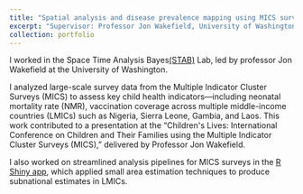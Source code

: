```yaml
---
title: "Spatial analysis and disease prevalence mapping using MICS survey data"
excerpt: "Supervisor: Professor Jon Wakefield, University of Washington, Seattle, US; Professor Zehang Richard Li, University of California Santa Cruz, Santa Cruz, US"
collection: portfolio
---
```




I worked in the Space Time Analysis Bayes<a href = "https://sae4health.stat.uw.edu/team/STAB_group/">(STAB)</a> Lab, led by professor Jon Wakefield at the University of Washington. 

I analyzed large-scale survey data from the Multiple Indicator Cluster Surveys (MICS) to assess key child health indicators—including neonatal mortality rate (NMR), vaccination coverage across multiple middle-income countries (LMICs) such as Nigeria, Sierra Leone, Gambia, and Laos. This work contributed to a presentation at the “Children's Lives: International Conference on Children and Their Families using the Multiple Indicator Cluster Surveys (MICS),” delivered by Professor Jon Wakefield.

I also worked on streamlined analysis pipelines for MICS surveys in the <a href = "https://rsc.stat.washington.edu/surveyPrevRShinyMICS/"> R Shiny app</a>, which applied small area estimation techniques to produce subnational estimates in LMICs.
